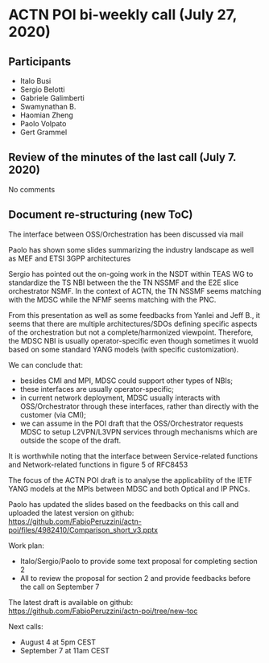 # ACTN POI bi-weekly call (July 27, 2020)

## Participants
- Italo Busi
- Sergio Belotti
- Gabriele Galimberti
- Swamynathan B.
- Haomian Zheng
- Paolo Volpato
- Gert Grammel

## Review of the minutes of the last call (July 7. 2020)

No comments

## Document re-structuring (new ToC)

The interface between OSS/Orchestration has been discussed via mail

Paolo has shown some slides summarizing the industry landscape as well as MEF and ETSI 3GPP architectures

Sergio has pointed out the on-going work in the NSDT within TEAS WG to standardize the TS NBI between the the TN NSSMF and the E2E slice orchestrator NSMF. In the context of ACTN, the TN NSSMF seems matching with the MDSC while the NFMF seems matching with the PNC. 

From this presentation as well as some feedbacks from Yanlei and Jeff B., it seems that there are multiple architectures/SDOs defining specific aspects of the orchestration but not a complete/harmonized viewpoint. Therefore, the MDSC NBI is usually operator-specific even though sometimes it wuold based on some standard YANG models (with specific customization).

We can conclude that:
- besides CMI and MPI, MDSC could support other types of NBIs;
- these interfaces are usually operator-specific;
- in current network deployment, MDSC usually interacts with OSS/Orchestrator through these interfaces, rather than directly with the customer (via CMI);
- we can assume in the POI draft that the OSS/Orchestrator requests MDSC to setup L2VPN/L3VPN services through mechanisms which are outside the scope of the draft.

It is worthwhile noting that the interface between Service-related functions and Network-related functions in figure 5 of RFC8453

The focus of the ACTN POI draft is to analyse the applicability of the IETF YANG models at the MPIs between MDSC and both Optical and IP PNCs.

Paolo has updated the slides based on the feedbacks on this call and uploaded the latest version on github: https://github.com/FabioPeruzzini/actn-poi/files/4982410/Comparison_short_v3.pptx

Work plan:
- Italo/Sergio/Paolo to provide some text proposal for completing section 2
- All to review the proposal for section 2 and provide feedbacks before the call on September 7

The latest draft is available on github: https://github.com/FabioPeruzzini/actn-poi/tree/new-toc

Next calls:
- August 4 at 5pm CEST
- September 7 at 11am CEST
